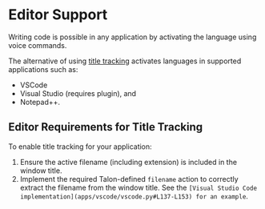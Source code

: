 # Editor Support

Writing code is possible in any application by activating the language using voice commands.

The alternative of using [title tracking](language-activation.md#title-tracking) activates languages in supported applications such as:

- VSCode
- Visual Studio (requires plugin), and
- Notepad++.

## Editor Requirements for Title Tracking

To enable title tracking for your application:

1. Ensure the active filename (including extension) is included in the window title.
2. Implement the required Talon-defined `filename` action to correctly extract the filename from the window title. See the `[Visual Studio Code implementation](apps/vscode/vscode.py#L137-L153) for an example`.
